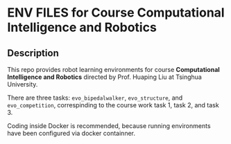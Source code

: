 # ENV FILES for Course **Computational Intelligence and Robotics**
## Description
This repo provides robot learning environments for course **Computational Intelligence and Robotics** directed by Prof. Huaping Liu at Tsinghua University.

There are three tasks: `evo_bipedalwalker`, `evo_structure`, and `evo_competition`, correspinding to the course work task 1, task 2, and task 3.

Coding inside Docker is recommended, because running environments have been configured via docker containner.